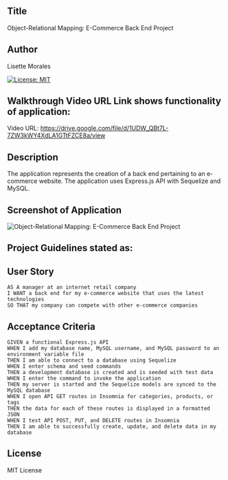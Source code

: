 ## Title
Object-Relational Mapping: E-Commerce Back End Project

## Author
Lisette Morales 

[![License: MIT](https://img.shields.io/badge/License-MIT-yellow.svg)](https://opensource.org/licenses/MIT)

## Walkthrough Video URL Link shows functionality of application: 
Video URL: https://drive.google.com/file/d/1UDW_QBt7L-7ZW3kWY4XdLA1GTtFZCE8a/view

## Description
The application represents the creation of a back end pertaining to an e-commerce website. The application uses Express.js API with Sequelize  and MySQL. 

## Screenshot of Application
![Object-Relational Mapping: E-Commerce Back End Project](https://user-images.githubusercontent.com/113862182/210922095-20ebf94c-daa4-4fa1-9ca6-bfebeb5d172b.png)

## Project Guidelines stated as:

## User Story

```
AS A manager at an internet retail company
I WANT a back end for my e-commerce website that uses the latest technologies
SO THAT my company can compete with other e-commerce companies
```

## Acceptance Criteria

```
GIVEN a functional Express.js API
WHEN I add my database name, MySQL username, and MySQL password to an environment variable file
THEN I am able to connect to a database using Sequelize
WHEN I enter schema and seed commands
THEN a development database is created and is seeded with test data
WHEN I enter the command to invoke the application
THEN my server is started and the Sequelize models are synced to the MySQL database
WHEN I open API GET routes in Insomnia for categories, products, or tags
THEN the data for each of these routes is displayed in a formatted JSON
WHEN I test API POST, PUT, and DELETE routes in Insomnia
THEN I am able to successfully create, update, and delete data in my database
```

## License
MIT License
